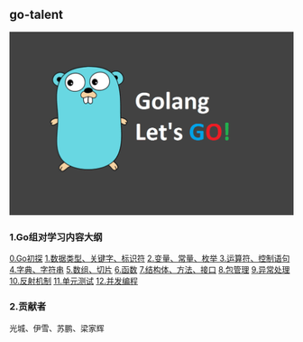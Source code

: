 <!--
 * @Author: 光城
 * @Date: 2020-10-30 14:20:42
 * @LastEditors: 光城
 * @LastEditTime: 2020-12-06 12:44:20
 * @Description:
 * @FilePath: /go-talent/README.md
-->
## go-talent

![](./img/golang.png)

### 1.Go组对学习内容大纲

[0.Go初探](0.Go初探.md)
[1.数据类型、关键字、标识符](1.数据类型、关键字、标识符.md)
[2.变量、常量、枚举 ](2.变量、常量、枚举.md)
[3.运算符、控制语句](3.运算符、控制语句.md)
[4.字典、字符串](4.字典、字符串.md)
[5.数组、切片](5.数组、切片.md)
[6.函数](6.函数.md)
[7.结构体、方法、接口](7.结构体、方法、接口.md)
[8.包管理](8.包管理.md)
[9.异常处理](9.异常处理.md)
[10.反射机制](10.反射机制.md)
[11.单元测试](11.单元测试.md)
[12.并发编程](12.并发编程.md)

### 2.贡献者
光城、伊雪、苏鹏、梁家辉